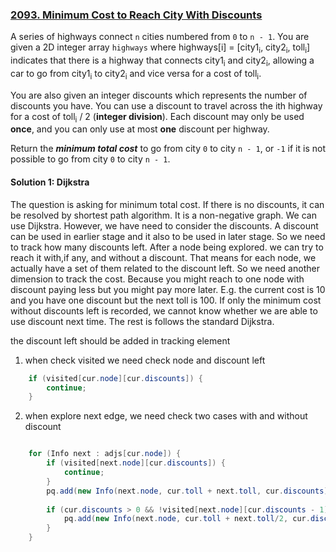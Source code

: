 ### [2093. Minimum Cost to Reach City With Discounts](https://leetcode.com/problems/minimum-cost-to-reach-city-with-discounts/)

A series of highways connect `n` cities numbered from `0` to `n - 1`. You are given a 2D integer array `highways` where highways[i] = [city1<sub>i</sub>, city2<sub>i</sub>, toll<sub>i</sub>] indicates that there is a highway that connects city1<sub>i</sub> and city2<sub>i</sub>, allowing a car to go from city1<sub>i</sub> to city2<sub>i</sub> and vice versa for a cost of toll<sub>i</sub>.

You are also given an integer discounts which represents the number of discounts you have. You can use a discount to travel across the ith highway for a cost of toll<sub>i</sub> / 2 (**integer division**). Each discount may only be used **once**, and you can only use at most **one** discount per highway.

Return the ***minimum total cost*** to go from city `0` to city `n - 1`, or `-1` if it is not possible to go from city `0` to city `n - 1`.

#### Solution 1: Dijkstra

The question is asking for minimum total cost. If there is no discounts, it can be resolved by shortest path algorithm. It is a non-negative graph. We can use Dijkstra. However, we have need to consider the discounts. A discount can be used in earlier stage and it also to be used in later stage. So we need to track how many discounts left. After a node being explored. we can try to reach it with,if any, and without a discount. That means for each node, we actually have a set of them related to the discount left. So we need another dimension to track the cost. Because you might reach to one node with discount paying less but you might pay more later. E.g. the current cost is 10 and you have one discount but the next toll is 100.  If only the minimum cost without discounts left is recorded, we cannot know whether we are able to use discount next time. The rest is follows the standard Dijkstra. 

the discount left should be added in tracking element

1. when check visited we need check node and discount left
```java
    if (visited[cur.node][cur.discounts]) {
        continue;
    }
```

2. when explore next edge, we need check two cases with and without discount
```java

    for (Info next : adjs[cur.node]) {
        if (visited[next.node][cur.discounts]) {
            continue;
        }
        pq.add(new Info(next.node, cur.toll + next.toll, cur.discounts));
        
        if (cur.discounts > 0 && !visited[next.node][cur.discounts - 1]) {
            pq.add(new Info(next.node, cur.toll + next.toll/2, cur.discounts - 1));
        }
    }
```